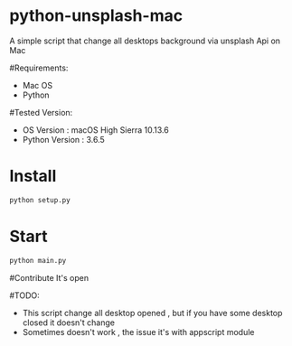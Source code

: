 # python-unsplash-mac
A simple script that change all desktops background via unsplash Api on Mac 

#Requirements:
* Mac OS
* Python

#Tested Version:
* OS Version  : macOS High Sierra 10.13.6
* Python Version  : 3.6.5

# Install
```bash
python setup.py
```

# Start
```bash
python main.py
```

#Contribute
It's open

#TODO:
* This script change all desktop opened , but if you have some desktop closed it doesn't change 
* Sometimes doesn't work , the issue it's with appscript module
